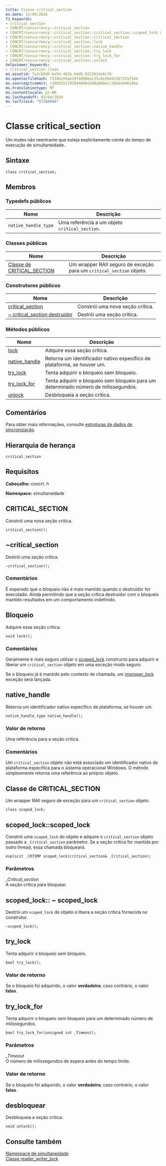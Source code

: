 ```yaml
---
title: Classe critical_section
ms.date: 11/04/2016
f1_keywords:
- critical_section
- CONCRT/concurrency::critical_section
- CONCRT/concurrency::critical_section::critical_section::scoped_lock Class
- CONCRT/concurrency::critical_section::critical_section
- CONCRT/concurrency::critical_section::lock
- CONCRT/concurrency::critical_section::native_handle
- CONCRT/concurrency::critical_section::try_lock
- CONCRT/concurrency::critical_section::try_lock_for
- CONCRT/concurrency::critical_section::unlock
helpviewer_keywords:
- critical_section class
ms.assetid: fa3c89d6-be5d-4d1b-bddb-8232814e6cf6
ms.openlocfilehash: f334b159ae39f48006a135c6e36d413b737a7344
ms.sourcegitcommit: c3093251193944840e3d0a068ecc30e6449624ba
ms.translationtype: MT
ms.contentlocale: pt-BR
ms.lasthandoff: 03/04/2019
ms.locfileid: "57260940"
---
```

# <a name="criticalsection-class"></a>Classe critical_section

Um mutex não reentrante que esteja explicitamente ciente do tempo de execução de simultaneidade.

## <a name="syntax"></a>Sintaxe

```
class critical_section;
```

## <a name="members"></a>Membros

### <a name="public-typedefs"></a>Typedefs públicos

|Nome|Descrição|
|----------|-----------------|
|`native_handle_type`|Uma referência a um objeto `critical_section`.|

### <a name="public-classes"></a>Classes públicas

|Nome|Descrição|
|----------|-----------------|
|[Classe de CRITICAL_SECTION](#critical_section__scoped_lock_class)|Um wrapper RAII seguro de exceção para um `critical_section` objeto.|

### <a name="public-constructors"></a>Construtores públicos

|Nome|Descrição|
|----------|-----------------|
|[critical_section](#ctor)|Constrói uma nova seção crítica.|
|[~ critical_section destruidor](#dtor)|Destrói uma seção crítica.|

### <a name="public-methods"></a>Métodos públicos

|Nome|Descrição|
|----------|-----------------|
|[lock](#lock)|Adquire essa seção crítica.|
|[native_handle](#native_handle)|Retorna um identificador nativo específico de plataforma, se houver um.|
|[try_lock](#try_lock)|Tenta adquirir o bloqueio sem bloqueio.|
|[try_lock_for](#try_lock_for)|Tenta adquirir o bloqueio sem bloqueio para um determinado número de milissegundos.|
|[unlock](#unlock)|Desbloqueia a seção crítica.|

## <a name="remarks"></a>Comentários

Para obter mais informações, consulte [estruturas de dados de sincronização](../../../parallel/concrt/synchronization-data-structures.md).

## <a name="inheritance-hierarchy"></a>Hierarquia de herança

`critical_section`

## <a name="requirements"></a>Requisitos

**Cabeçalho:** concrt. h

**Namespace:** simultaneidade

##  <a name="ctor"></a> CRITICAL_SECTION

Constrói uma nova seção crítica.

```
critical_section();
```

##  <a name="dtor"></a> ~critical_section

Destrói uma seção crítica.

```
~critical_section();
```

### <a name="remarks"></a>Comentários

É esperado que o bloqueio não é mais mantido quando o destruidor for executado. Ainda permitindo que a seção crítica destruidor com o bloqueio mantido resultados em um comportamento indefinido.

##  <a name="lock"></a> Bloqueio

Adquire essa seção crítica.

```
void lock();
```

### <a name="remarks"></a>Comentários

Geralmente é mais seguro utilizar o [scoped_lock](#critical_section__scoped_lock_class) constructo para adquirir e liberar um `critical_section` objeto em uma exceção modo seguro.

Se o bloqueio já é mantido pelo contexto de chamada, um [improper_lock](improper-lock-class.md) exceção será lançada.

##  <a name="native_handle"></a> native_handle

Retorna um identificador nativo específico de plataforma, se houver um.

```
native_handle_type native_handle();
```

### <a name="return-value"></a>Valor de retorno

Uma referência para a seção crítica.

### <a name="remarks"></a>Comentários

Um `critical_section` objeto não está associado um identificador nativo de plataforma específica para o sistema operacional Windows. O método simplesmente retorna uma referência ao próprio objeto.

##  <a name="critical_section__scoped_lock_class"></a>  Classe de CRITICAL_SECTION

Um wrapper RAII seguro de exceção para um `critical_section` objeto.

```
class scoped_lock;
```

##  <a name="critical_section__scoped_lock_ctor"></a> scoped_lock::scoped_lock

Constrói uma `scoped_lock` do objeto e adquire o `critical_section` objeto passado a `_Critical_section` parâmetro. Se a seção crítica for mantida por outro thread, essa chamada bloqueará.

```
explicit _CRTIMP scoped_lock(critical_section& _Critical_section);
```

### <a name="parameters"></a>Parâmetros

*_Critical_section*<br/>
A seção crítica para bloquear.

##  <a name="critical_section__scoped_lock_dtor"></a> scoped_lock:: ~ scoped_lock

Destrói um `scoped_lock` de objeto e libera a seção crítica fornecida no construtor.

```
~scoped_lock();
```

##  <a name="try_lock"></a> try_lock

Tenta adquirir o bloqueio sem bloqueio.

```
bool try_lock();
```

### <a name="return-value"></a>Valor de retorno

Se o bloqueio foi adquirido, o valor **verdadeira**; caso contrário, o valor **falso**.

##  <a name="try_lock_for"></a> try_lock_for

Tenta adquirir o bloqueio sem bloqueio para um determinado número de milissegundos.

```
bool try_lock_for(unsigned int _Timeout);
```

### <a name="parameters"></a>Parâmetros

*_Timeout*<br/>
O número de milissegundos de espera antes do tempo limite.

### <a name="return-value"></a>Valor de retorno

Se o bloqueio foi adquirido, o valor **verdadeira**; caso contrário, o valor **falso**.

##  <a name="unlock"></a> desbloquear

Desbloqueia a seção crítica.

```
void unlock();
```

## <a name="see-also"></a>Consulte também

[Namespace de simultaneidade](concurrency-namespace.md)<br/>
[Classe reader_writer_lock](reader-writer-lock-class.md)
